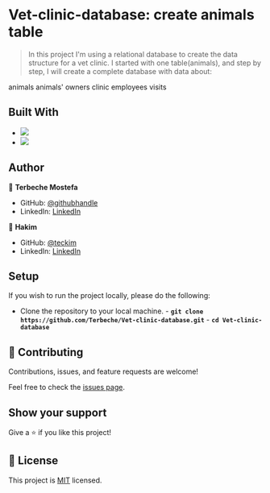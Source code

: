 # Vet-clinic-database: create animals table

> In this project I'm using a relational database to create the data structure for a vet clinic. I started with one table(animals), and step by step, I will create a complete database with data about:

animals
animals' owners
clinic employees
visits

## Built With

- ![](https://img.shields.io/badge/Github-blueviolet)
- ![](https://img.shields.io/badge/PostgreSQL-blue)

## Author

👤 **Terbeche Mostefa**

- GitHub: [@githubhandle](https://github.com/Terbeche)
- LinkedIn: [LinkedIn](https://www.linkedin.com/in/mustapha-terbeche/)

👤 **Hakim**

- GitHub: [@teckim](https://github.com/teckim)
- LinkedIn: [LinkedIn](https://www.linkedin.com/in/hakim-bhd/)

## Setup

If you wish to run the project locally, please do the following:

- Clone the repository to your local machine. - **`git clone https://github.com/Terbeche/Vet-clinic-database.git`** - **`cd Vet-clinic-database`**

## 🤝 Contributing

Contributions, issues, and feature requests are welcome!

Feel free to check the [issues page](https://github.com/Terbeche/Vet-clinic-database/issues).

## Show your support

Give a ⭐️ if you like this project!

## 📝 License

This project is [MIT](./MIT.md) licensed.

